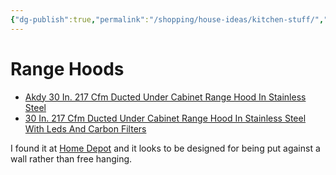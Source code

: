 ```yaml
---
{"dg-publish":true,"permalink":"/shopping/house-ideas/kitchen-stuff/","created":"Jul 10, 2023, 11:10 PM","updated":""}
---
```



# Range Hoods

- [Akdy 30 In. 217 Cfm Ducted Under Cabinet Range Hood In Stainless Steel](https://www.auctionhubtexas.com/auctions/65/lot/21511-questions-and-answers-for-akdy-30-in-217-cfm-ducted-under-cabinet-range-hood-in-stainless-steel-with-leds-and-carbon-filters-condition-slightly-used-retail-325?fbclid=IwAR2VgI1vIWSyHTPoR54XFPgvawVhbqbBBEMMXn-qPQ39rnT7IdzI7EfERaY)
- [30 In. 217 Cfm Ducted Under Cabinet Range Hood In Stainless Steel With Leds And Carbon Filters](https://www.auctionhubtexas.com/auctions/65/lot/21455-30-in-217-cfm-ducted-under-cabinet-range-hood-in-stainless-steel-with-leds-and-carbon-filters-condition-used-retail-22999?fbclid=IwAR3emV7pTOQmwrpP5OMBHvbSmd8IKYqUk2VIAElgiug_QLXn_KQjswbkrLk)

I found it at [Home Depot](https://www.homedepot.com/p/Golden-Vantage-30-in-217-CFM-Convertible-Kitchen-Wall-Mount-Range-Hood-in-Stainless-Steel-with-Push-Control-LEDs-and-Carbon-Filters-RH0472/307566025) and it looks to be designed for being put against a wall rather than free hanging.
